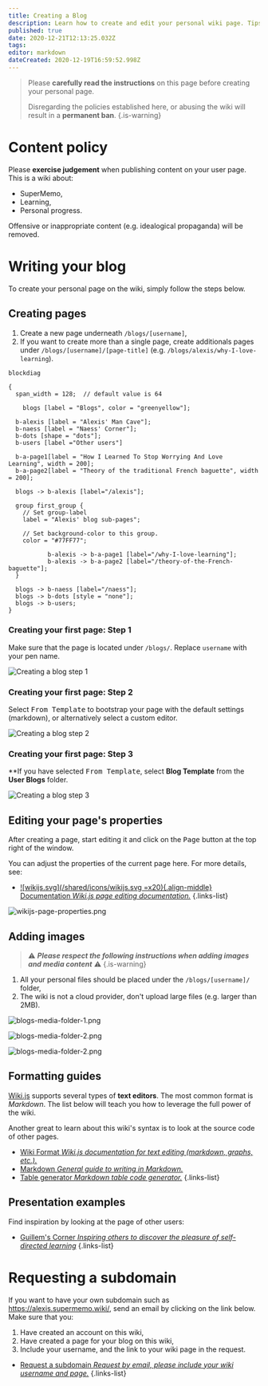 ```yaml
---
title: Creating a Blog
description: Learn how to create and edit your personal wiki page. Tips & Tricks included!
published: true
date: 2020-12-21T12:13:25.032Z
tags: 
editor: markdown
dateCreated: 2020-12-19T16:59:52.998Z
---
```


> Please **carefully read the instructions** on this page before creating your personal page.
> 
> Disregarding the policies established here, or abusing the wiki will result in a **permanent ban**.
{.is-warning}

# Content policy

Please **exercise judgement** when publishing content on your user page. This is a wiki about:
- SuperMemo,
- Learning,
- Personal progress.

Offensive or inappropriate content (e.g. idealogical propaganda) will be removed.

# Writing your blog

To create your personal page on the wiki, simply follow the steps below.

## Creating pages

1. Create a new page underneath `/blogs/[username]`,
2. If you want to create more than a single page, create additionals pages under `/blogs/[username]/[page-title]` (e.g. `/blogs/alexis/why-I-love-learning`).

```kroki
blockdiag

{
  span_width = 128;  // default value is 64
  
	blogs [label = "Blogs", color = "greenyellow"];
  
  b-alexis [label = "Alexis' Man Cave"];
  b-naess [label = "Naess' Corner"];
  b-dots [shape = "dots"];
  b-users [label ="Other users"]
  
  b-a-page1[label = "How I Learned To Stop Worrying And Love Learning", width = 200];
  b-a-page2[label = "Theory of the traditional French baguette", width = 200];
  
  blogs -> b-alexis [label="/alexis"];
  
  group first_group {
    // Set group-label
    label = "Alexis' blog sub-pages";

    // Set background-color to this group.
    color = "#77FF77";
    
           b-alexis -> b-a-page1 [label="/why-I-love-learning"];
           b-alexis -> b-a-page2 [label="/theory-of-the-French-baguette"];
  }
  
  blogs -> b-naess [label="/naess"];
  blogs -> b-dots [style = "none"];
  blogs -> b-users;
}
```

### Creating your first page: Step 1

Make sure that the page is located under `/blogs/`. Replace `username` with your pen name.

![Creating a blog step 1](/blogs/blogs-creation-1.png)

### Creating your first page: Step 2

Select <kbd>From Template</kbd> to bootstrap your page with the default settings (markdown), or alternatively select a custom editor.

![Creating a blog step 2](/blogs/blogs-creation-2.png)

### Creating your first page: Step 3

**If you have selected <kbd>From Template</kbd>, select **Blog Template** from the **User Blogs** folder.

![Creating a blog step 3](/blogs/blogs-creation-3.png)

## Editing your page's properties

After creating a page, start editing it and click on the <kbd>Page</kbd> button at the top right of the window.

You can adjust the properties of the current page here. For more details, see:

- [![wikijs.svg](/shared/icons/wikijs.svg =x20){.align-middle} Documentation *Wiki.js page editing documentation.*](https://docs.requarks.io/guide/pages)
{.links-list}

![wikijs-page-properties.png](/shared/wikijs/wikijs-page-properties.png)

## Adding images

> ⚠ _**Please respect the following instructions when adding images and media content**_ ⚠
{.is-warning}

1. All your personal files should be placed under the `/blogs/[username]/` folder,
2. The wiki is not a cloud provider, don't upload large files (e.g. larger than 2MB).

![blogs-media-folder-1.png](/blogs/blogs-media-folder-1.png)

![blogs-media-folder-2.png](/blogs/blogs-media-folder-2.png)

![blogs-media-folder-2.png](/blogs/blogs-media-folder-3.png)

## Formatting guides

[Wiki.js](https://wiki.js.org/) supports several types of **text editors**. The most common format is *Markdown*. The list below will teach you how to leverage the full power of the wiki.

Another great to learn about this wiki's syntax is to look at the source code of other pages.

- [<span style="color:black;" class="mdi mdi-pencil-outline mr-1"></span> Wiki Format *Wiki.js documentation for text editing (markdown, graphs, etc.).*](https://docs.requarks.io/editors)
- [<span style="color:black;" class="mdi mdi-language-markdown mr-1"></span> Markdown *General guide to writing in Markdown.*](https://www.markdownguide.org/)
- [<span style="color:black;" class="mdi mdi-table mr-1"></span> Table generator *Markdown table code generator.*](https://www.tablesgenerator.com/markdown_tables)
{.links-list}

## Presentation examples

Find inspiration by looking at the page of other users:

- [<span style="color: black;" class="mdi mdi-message-arrow-right-outline mr-1"></span> Guillem's Corner *Inspiring others to discover the pleasure of self-directed learning*](https://guillem.supermemo.wiki)
{.links-list}

# Requesting a subdomain

If you want to have your own subdomain such as https://alexis.supermemo.wiki/, send an email by clicking on the link below. Make sure that you:
1. Have created an account on this wiki,
2. Have created a page for your blog on this wiki,
3. Include your username, and the link to your wiki page in the request.

- [Request a subdomain *Request by email, please include your wiki username and page.*](mailto:alexis@supermemo.wiki?subject=[SuperMemo.wiki]%20I%20would%20like%20to%20create%20a%20blog&body=Hello,%0D%0A%0D%0ACould%20you%20please%20create%20a%20subdomain%20for%20my%20blog?%20My%20username%20is%20[username].%20My%20wiki%20page%20is%20[https://www.supermemo.wiki/blogs/[username].%0D%0A%0D%0AThanks!)
{.links-list}
